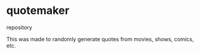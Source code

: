 # quotemaker
repository

This was made to randomly generate quotes from movies, shows, comics, etc.

